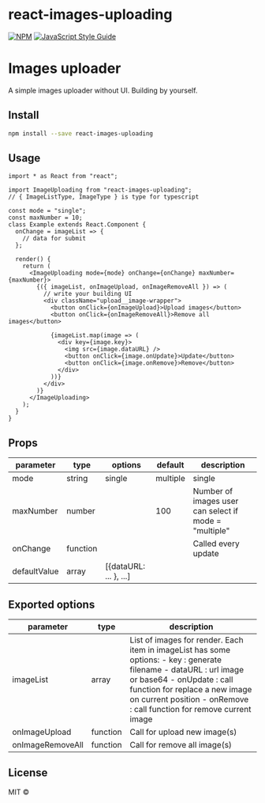 # react-images-uploading

>

[![NPM](https://img.shields.io/npm/v/react-images-uploading.svg)](https://www.npmjs.com/package/react-images-uploading) [![JavaScript Style Guide](https://img.shields.io/badge/code_style-standard-brightgreen.svg)](https://standardjs.com)

# Images uploader

A simple images uploader without UI. Building by yourself.

## Install

```bash
npm install --save react-images-uploading
```

## Usage

```tsx
import * as React from "react";

import ImageUploading from "react-images-uploading";
// { ImageListType, ImageType } is type for typescript

const mode = "single";
const maxNumber = 10;
class Example extends React.Component {
  onChange = imageList => {
    // data for submit
  };

  render() {
    return (
      <ImageUploading mode={mode} onChange={onChange} maxNumber={maxNumber}>
        {({ imageList, onImageUpload, onImageRemoveAll }) => (
          // write your building UI
          <div className="upload__image-wrapper">
            <button onClick={onImageUpload}>Upload images</button>
            <button onClick={onImageRemoveAll}>Remove all images</button>

            {imageList.map(image => (
              <div key={image.key}>
                <img src={image.dataURL} />
                <button onClick={image.onUpdate}>Update</button>
                <button onClick={image.onRemove}>Remove</button>
              </div>
            ))}
          </div>
        )}
      </ImageUploading>
    );
  }
}
```

## Props

| parameter    | type     | options                | default  | description                                           |
| ------------ | -------- | ---------------------- | -------- | ----------------------------------------------------- |
| mode         | string   | single                 | multiple | single                                                | Select just one or multiple images |
| maxNumber    | number   |                        | 100      | Number of images user can select if mode = "multiple" |
| onChange     | function |                        |          | Called every update                                   |
| defaultValue | array    | [{dataURL: ... }, ...] |          |                                                       |

## Exported options

| parameter        | type     | description                                                                                                                                                                                                                                              |
| ---------------- | -------- | -------------------------------------------------------------------------------------------------------------------------------------------------------------------------------------------------------------------------------------------------------- |
| imageList        | array    | List of images for render. Each item in imageList has some options: - key : generate filename - dataURL : url image or base64 - onUpdate : call function for replace a new image on current position - onRemove : call function for remove current image |
| onImageUpload    | function | Call for upload new image(s)                                                                                                                                                                                                                             |
| onImageRemoveAll | function | Call for remove all image(s)                                                                                                                                                                                                                             |

## License

MIT © [](https://github.com/)
